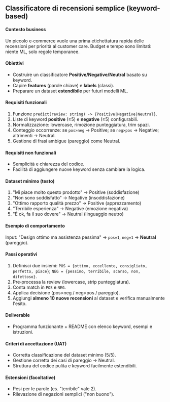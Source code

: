 ## Classificatore di recensioni semplice (keyword-based)

#### Contesto business
Un piccolo e‑commerce vuole una prima etichettatura rapida delle recensioni per priorità al customer care. Budget e tempo sono limitati: niente ML, solo regole temporanee.

#### Obiettivi
- Costruire un classificatore **Positive/Negative/Neutral** basato su keyword.
- Capire **features** (parole chiave) e **labels** (classi). 
- Preparare un dataset **estendibile** per futuri modelli ML.

#### Requisiti funzionali
1. Funzione `predict(review: string) -> {Positive|Negative|Neutral}`.
2. Liste di keyword **positive** (≥5) e **negative** (≥5) configurabili.
3. Normalizzazione: lowercase, rimozione punteggiatura, trim spazi.
4. Conteggio occorrenze: se `pos>neg` → Positive; se `neg>pos` → Negative; altrimenti → Neutral.
5. Gestione di frasi ambigue (pareggio) come Neutral.

#### Requisiti non funzionali
- Semplicità e chiarezza del codice.
- Facilità di aggiungere nuove keyword senza cambiare la logica.

#### Dataset minimo (testo)
1) "Mi piace molto questo prodotto" → Positive (soddisfazione)  
2) "Non sono soddisfatto" → Negative (insoddisfazione)  
3) "Ottimo rapporto qualità prezzo" → Positive (apprezzamento)  
4) "Terribile esperienza" → Negative (emozione negativa)  
5) "È ok, fa il suo dovere" → Neutral (linguaggio neutro)

#### Esempio di comportamento
Input: "Design ottimo ma assistenza pessima" → `pos=1`, `neg=1` → **Neutral** (pareggio).

#### Passi operativi
1) Definisci due insiemi: `POS = {ottimo, eccellente, consigliato, perfetto, piace}`; `NEG = {pessimo, terribile, scarso, non, difettoso}`.  
2) Pre‑processa la review (lowercase, strip punteggiatura).  
3) Conta match in `POS` e `NEG`.  
4) Applica decisione (pos>neg / neg>pos / pareggio).  
5) Aggiungi **almeno 10 nuove recensioni** al dataset e verifica manualmente l'esito.

#### Deliverable
- Programma funzionante + README con elenco keyword, esempi e istruzioni.

#### Criteri di accettazione (UAT)
- Corretta classificazione del dataset minimo (5/5).  
- Gestione corretta dei casi di pareggio → Neutral.  
- Struttura del codice pulita e keyword facilmente estendibili.

#### Estensioni (facoltative)
- Pesi per le parole (es. "terribile" vale 2).  
- Rilevazione di negazioni semplici ("non buono").
